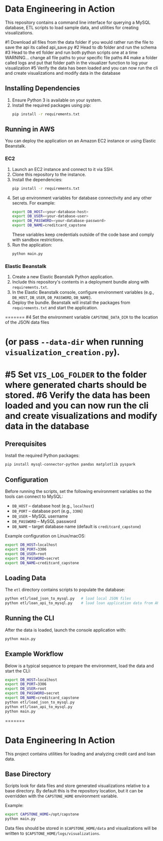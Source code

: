 # Data Engineering in Action

This repository contains a command line interface for querying a MySQL database, ETL scripts to load sample data, and utilities for creating visualizations.


#1 Download all files from the data folder if you would rather run the file to save the api its called api_save.py
#2 Head to db folder and run the schema
#3 Head to the etl folder and run both python scripts one at a time WARNING... change all file paths to your specific file paths
#4 make a folder called logs and put that folder path in the visualizer function to log your visualization
#5 Verify the data has been loaded and you can now run the cli and create visualizations and modify data in the database

## Installing Dependencies

1. Ensure Python 3 is available on your system.
2. Install the required packages using pip:
   ```bash
   pip install -r requirements.txt
   ```

## Running in AWS

You can deploy the application on an Amazon EC2 instance or using Elastic Beanstalk.

### EC2

1. Launch an EC2 instance and connect to it via SSH.
2. Clone this repository to the instance.
3. Install the dependencies:
   ```bash
   pip install -r requirements.txt
   ```
4. Set up environment variables for database connectivity and any other secrets. For example:
   ```bash
   export DB_HOST=<your-database-host>
   export DB_USER=<your-database-user>
   export DB_PASSWORD=<your-database-password>
   export DB_NAME=creditcard_capstone
   ```
   These variables keep credentials outside of the code base and comply with sandbox restrictions.
5. Run the application:
   ```bash
   python main.py
   ```

### Elastic Beanstalk

1. Create a new Elastic Beanstalk Python application.
2. Include this repository's contents in a deployment bundle along with `requirements.txt`.
3. In the Elastic Beanstalk console, configure environment variables (e.g., `DB_HOST`, `DB_USER`, `DB_PASSWORD`, `DB_NAME`).
4. Deploy the bundle. Beanstalk will install the packages from `requirements.txt` and start the application.

=======
#4 Set the environment variable `CAPSTONE_DATA_DIR` to the location of the JSON data files
#   (or pass `--data-dir` when running `visualization_creation.py`).
#5 Set `VIS_LOG_FOLDER` to the folder where generated charts should be stored.
#6 Verify the data has been loaded and you can now run the cli and create visualizations and modify data in the database
=======
## Prerequisites

Install the required Python packages:

```bash
pip install mysql-connector-python pandas matplotlib pyspark
```

## Configuration

Before running the scripts, set the following environment variables so the tools can connect to MySQL:

- `DB_HOST` – database host (e.g., `localhost`)
- `DB_PORT` – database port (e.g., `3306`)
- `DB_USER` – MySQL username
- `DB_PASSWORD` – MySQL password
- `DB_NAME` – target database name (default is `creditcard_capstone`)

Example configuration on Linux/macOS:

```bash
export DB_HOST=localhost
export DB_PORT=3306
export DB_USER=root
export DB_PASSWORD=secret
export DB_NAME=creditcard_capstone
```

## Loading Data

The `etl` directory contains scripts to populate the database:

```bash
python etl/load_json_to_mysql.py   # load local JSON files
python etl/loan_api_to_mysql.py    # load loan application data from API
```

## Running the CLI

After the data is loaded, launch the console application with:

```bash
python main.py
```

## Example Workflow

Below is a typical sequence to prepare the environment, load the data and start the CLI:

```bash
export DB_HOST=localhost
export DB_PORT=3306
export DB_USER=root
export DB_PASSWORD=secret
export DB_NAME=creditcard_capstone
python etl/load_json_to_mysql.py
python etl/loan_api_to_mysql.py
python main.py
```
=======
# Data Engineering In Action

This project contains utilities for loading and analyzing credit card and loan data.

## Base Directory

Scripts look for data files and store generated visualizations relative to a base directory. By default this is the repository location, but it can be overridden with the `CAPSTONE_HOME` environment variable.

Example:

```bash
export CAPSTONE_HOME=/opt/capstone
python main.py
```

Data files should be stored in `$CAPSTONE_HOME/data` and visualizations will be written to `$CAPSTONE_HOME/logs/visualizations`.
